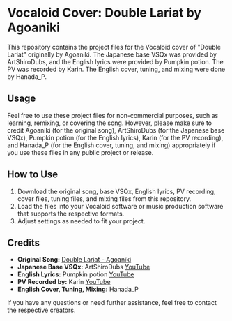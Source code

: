 # Vocaloid Cover: Double Lariat by Agoaniki

This repository contains the project files for the Vocaloid cover of "Double Lariat" originally by Agoaniki. The Japanese base VSQx was provided by ArtShiroDubs, and the English lyrics were provided by Pumpkin potion. The PV was recorded by Karin. The English cover, tuning, and mixing were done by Hanada_P.

## Usage

Feel free to use these project files for non-commercial purposes, such as learning, remixing, or covering the song. However, please make sure to credit Agoaniki (for the original song), ArtShiroDubs (for the Japanese base VSQx), Pumpkin potion (for the English lyrics), Karin (for the PV recording), and Hanada_P (for the English cover, tuning, and mixing) appropriately if you use these files in any public project or release.

## How to Use

1. Download the original song, base VSQx, English lyrics, PV recording, cover files, tuning files, and mixing files from this repository.
2. Load the files into your Vocaloid software or music production software that supports the respective formats.
3. Adjust settings as needed to fit your project.

## Credits

- **Original Song:** [Double Lariat - Agoaniki](https://www.youtube.com/watch?v=hC8KrIY8qT4)
- **Japanese Base VSQx:** ArtShiroDubs [YouTube](https://www.youtube.com/watch?v=0eaoaHcfCd4)
- **English Lyrics:** Pumpkin potion [YouTube](https://www.youtube.com/watch?v=3ToyuF4Hpxs)
- **PV Recorded by:** Karin [YouTube](https://www.youtube.com/watch?v=RttS4XDBK08)
- **English Cover, Tuning, Mixing:** Hanada_P

If you have any questions or need further assistance, feel free to contact the respective creators.
